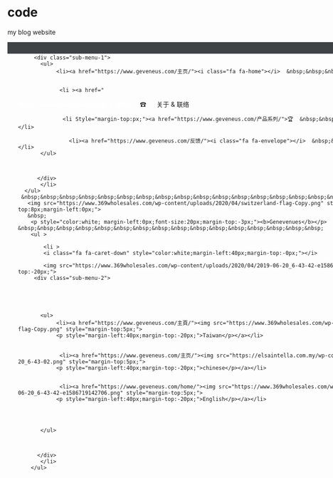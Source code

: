 # code
my blog website
<style>
.menu-bar{
      background-color: #404346;
       width:100%;
       height:26px;
      text-align:left;
      position:fixed;
      z-index:999;
      
}
.menu-bar ul{
       margin-top: px;
       margin-left: 0px;
      z-index:1;
    list-style: none;                       
 
}


.menu-bar ul li a
{
    text-decoration:none;
    color:#fff;
}

.menu-bar ul li:hover 
{
   background:#333; 
   border-radius:3px;                            height:30px;
}

.menu-bar .fa{
    margin-right:6px;
  
}

.sub-menu-1{
    display:none;
    z-index:1;
}

.menu-bar ul li:hover .sub-menu-1 
{
    display:block;
    position:absolute;
    background:#003E53;                     
    width:140px;
    margin-top:px;
    margin-left:0px;
    height:110px;
}

.menu-bar ul li:hover .sub-menu-1 ul{
    display:block;
                                  margin-left:10px;
    
    
}

.menu-bar ul li:hover .sub-menu-1 ul li
{
  width:150px; 
  padding:0px;
  border-bottom:px dotted;
  background:transparent;
  border-radius:0;
  text-align:left;
    
}

.menu-bar ul li:hover .sub-menu-1 ul li:last-child
{
    border-bottom:none;
}

.menu-bar ul li:hover .sub-menu-1 ul li a:hover
{
color:#b2ff00;
}

.fa-angle-right{
    floa:right;
    
}



.sub-menu-2
{
    display:none;
    z-index:1;
}

.menu-bar ul li:hover .sub-menu-2 
{
    display:block;
    position:absolute;
    background: #003E53;                     
    width:120px;
    margin-top:5px;
    margin-left:-40px;
     height:120px;
}

.menu-bar ul li:hover .sub-menu-2 ul{
    display:block;
                                  margin-left:10px;
    
    
}

.menu-bar ul li:hover .sub-menu-2 ul li
{
  width:150px; 
  padding:0px;
  border-bottom:px dotted;
  background:transparent;
  border-radius:0;
  text-align:left;
    
}

.menu-bar ul li:hover .sub-menu-2 ul li:last-child
{
    border-bottom:none;
}

.menu-bar ul li:hover .sub-menu-2 ul li a:hover
{
color:#b2ff00;
}











</style>










   <link rel="stylesheet" href="style.css">
   
   
 <div id="nav" style="display:inline-flex;width:100%;height:30px;" >
 
<div class="menu-bar" style=" display:inline-flex;">
      <ul>
          <li><i class="fa fa-bars" style="color:white;margin-left:20px;"></i>
             
         <div class="sub-menu-1">
           <ul>
                <li><a href="https://www.geveneus.com/主页/"><i class="fa fa-home"></i>  &nbsp;&nbsp;&nbsp;&nbsp;主页</a></li>
                
                
                 <li ><a href="
https://www.geveneus.com/关于-联络/"> ☎&nbsp;&nbsp;&nbsp;&nbsp;&nbsp;&nbsp;关于&nbsp;& 联络</a></li>
                  
                  
                  <li Style="margin-top:px;"><a href="https://www.geveneus.com/产品系列/">🏆  &nbsp;&nbsp;&nbsp;&nbsp;&nbsp;产品系列</a></li>
                  
                    <li><a href="https://www.geveneus.com/反馈/"><i class="fa fa-envelope"></i>  &nbsp;&nbsp;&nbsp;&nbsp;&nbsp;反馈</a></li>
           </ul>
          
          
          
          </div>
           </li>
      </ul>
     &nbsp;&nbsp;&nbsp;&nbsp;&nbsp;&nbsp;&nbsp;&nbsp;&nbsp;&nbsp;&nbsp;&nbsp;&nbsp;&nbsp;&nbsp;&nbsp;&nbsp;&nbsp;&nbsp;&nbsp;&nbsp;
       <img src="https://www.369wholesales.com/wp-content/uploads/2020/04/switzerland-flag-Copy.png" style="height:10px;margin-top:8px;margin-left:0px;">
       &nbsp; 
        <p style="color:white; margin-left:0px;font-size:20px;margin-top:-3px;"><b>Genevenues</b></p> &nbsp;&nbsp;&nbsp;&nbsp;&nbsp;&nbsp;&nbsp;&nbsp;&nbsp;&nbsp;&nbsp;&nbsp;&nbsp;&nbsp;&nbsp;&nbsp;
        <ul >
            
            <li > 
            <i class="fa fa-caret-down" style="color:white;margin-left:40px;margin-top:-0px;"></i>
           
            <img src="https://www.369wholesales.com/wp-content/uploads/2020/04/2019-06-20_6-43-42-e1586719142706.png" style="margin-top:-20px;">
         <div class="sub-menu-2">
          
          
          
          
          
           <ul>
                <li><a href="https://www.geveneus.com/主頁/"><img src="https://www.369wholesales.com/wp-content/uploads/2020/04/tawai-flag-Copy.png" style="margin-top:5px;">
                <p style="margin-left:40px;margin-top:-20px;">Taiwan</p></a></li>
                 
                 
                 <li><a href="https://www.geveneus.com/主页/"><img src="https://elsaintella.com.my/wp-content/uploads/2020/01/2019-06-20_6-43-02.png" style="margin-top:5px;">
                <p style="margin-left:40px;margin-top:-20px;">chinese</p></a></li>
                
                
                 <li><a href="https://www.geveneus.com/home/"><img src="https://www.369wholesales.com/wp-content/uploads/2020/04/2019-06-20_6-43-42-e1586719142706.png" style="margin-top:5px;">
                <p style="margin-left:40px;margin-top:-20px;">English</p></a></li>
                
                
                   
                 
           </ul>
          
          
          
          </div>
           </li>
        </ul>
  </div>
   

   
   
 
   
   
   
   
  

</div>   
